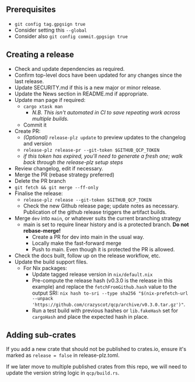 ## Prerequisites

- `git config tag.gpgsign true`
- Consider setting this `--global`
- Consider also `git config commit.gpgsign true`

## Creating a release

- Check and update dependencies as required.
- Confirm top-level docs have been updated for any changes since the last release.
- Update SECURITY.md if this is a new major or minor release.
- Update the News section in README.md if appropriate.
- Update man page if required:
  - `cargo xtask man`
    - _N.B. This isn't automated in CI to save repeating work across multiple builds._
  - Commit it
- Create PR:
  - _(Optional)_ `release-plz update` to preview updates to the changelog and version
  - `release-plz release-pr --git-token $GITHUB_QCP_TOKEN`
  - _if this token has expired, you'll need to generate a fresh one; walk back through the release-plz setup steps_
- Review changelog, edit if necessary.
- Merge the PR (rebase strategy preferred)
- Delete the PR branch
- `git fetch && git merge --ff-only`
- Finalise the release:
  - `release-plz release --git-token $GITHUB_QCP_TOKEN`
  - Check the new Github release page; update notes as necessary. Publication of the github release triggers the artifact builds.
- Merge `dev` into `main`, or whatever suits the current branching strategy
  - main is set to require linear history and is a protected branch. **Do not rebase-merge!**
    - Create a PR for dev into main in the usual way.
    - Locally make the fast-forward merge
    - Push to main. Even though it is protected the PR is allowed.
- Check the docs built, follow up on the release workflow, etc.
- Update the build support files.
  - For Nix packages:
    - Update tagged release version in `nix/default.nix`
    - Pre-compute the release hash (v0.3.0 is the release in this example) and replace the `fetchFromGithub.hash` value to the output SRI: `nix hash to-sri --type sha256 "$(nix-prefetch-url --unpack 'https://github.com/crazyscot/qcp/archive/v0.3.0.tar.gz')"`.
    - Run a test build with previous hashes or `lib.fakeHash` set for `cargoHash` and place the expected hash in place.

## Adding sub-crates

If you add a new crate that should not be published to crates.io, ensure it's marked
as `release = false` in release-plz.toml.

If we later move to multiple published crates from this repo, we will need to update
the version string logic in `qcp/build.rs`.
